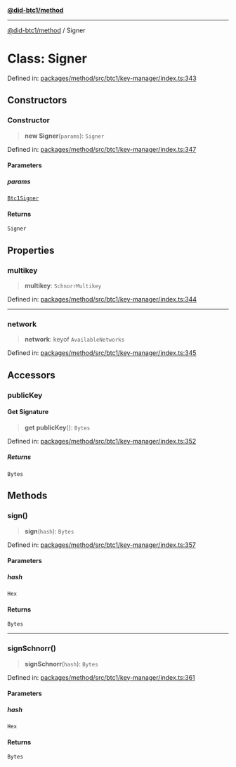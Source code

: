 [**@did-btc1/method**](../README.md)

***

[@did-btc1/method](../globals.md) / Signer

# Class: Signer

Defined in: [packages/method/src/btc1/key-manager/index.ts:343](https://github.com/dcdpr/did-btc1-js/blob/4ab6f9915d95beed9bc633644c9db1539395f512/packages/method/src/btc1/key-manager/index.ts#L343)

## Constructors

### Constructor

> **new Signer**(`params`): `Signer`

Defined in: [packages/method/src/btc1/key-manager/index.ts:347](https://github.com/dcdpr/did-btc1-js/blob/4ab6f9915d95beed9bc633644c9db1539395f512/packages/method/src/btc1/key-manager/index.ts#L347)

#### Parameters

##### params

[`Btc1Signer`](../interfaces/Btc1Signer.md)

#### Returns

`Signer`

## Properties

### multikey

> **multikey**: `SchnorrMultikey`

Defined in: [packages/method/src/btc1/key-manager/index.ts:344](https://github.com/dcdpr/did-btc1-js/blob/4ab6f9915d95beed9bc633644c9db1539395f512/packages/method/src/btc1/key-manager/index.ts#L344)

***

### network

> **network**: keyof `AvailableNetworks`

Defined in: [packages/method/src/btc1/key-manager/index.ts:345](https://github.com/dcdpr/did-btc1-js/blob/4ab6f9915d95beed9bc633644c9db1539395f512/packages/method/src/btc1/key-manager/index.ts#L345)

## Accessors

### publicKey

#### Get Signature

> **get** **publicKey**(): `Bytes`

Defined in: [packages/method/src/btc1/key-manager/index.ts:352](https://github.com/dcdpr/did-btc1-js/blob/4ab6f9915d95beed9bc633644c9db1539395f512/packages/method/src/btc1/key-manager/index.ts#L352)

##### Returns

`Bytes`

## Methods

### sign()

> **sign**(`hash`): `Bytes`

Defined in: [packages/method/src/btc1/key-manager/index.ts:357](https://github.com/dcdpr/did-btc1-js/blob/4ab6f9915d95beed9bc633644c9db1539395f512/packages/method/src/btc1/key-manager/index.ts#L357)

#### Parameters

##### hash

`Hex`

#### Returns

`Bytes`

***

### signSchnorr()

> **signSchnorr**(`hash`): `Bytes`

Defined in: [packages/method/src/btc1/key-manager/index.ts:361](https://github.com/dcdpr/did-btc1-js/blob/4ab6f9915d95beed9bc633644c9db1539395f512/packages/method/src/btc1/key-manager/index.ts#L361)

#### Parameters

##### hash

`Hex`

#### Returns

`Bytes`
